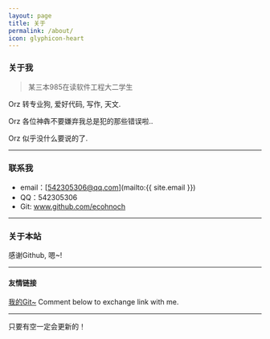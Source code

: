 ```yaml
---
layout: page
title: 关于
permalink: /about/
icon: glyphicon-heart
---
```


### 关于我

> 某三本985在读软件工程大二学生   

Orz  转专业狗, 爱好代码, 写作, 天文.

Orz  各位神犇不要嫌弃我总是犯的那些错误啦..

Orz  似乎没什么要说的了.  

---

### 联系我

* email：[542305306@qq.com](mailto:{{ site.email }})
* QQ：542305306
* Git: www.github.com/ecohnoch
---

### 关于本站   

感谢Github, 嗯~!

---

#### 友情链接

[我的Git~](www.github.com/ecohnoch)
Comment below to exchange link with me.  

---

只要有空一定会更新的！